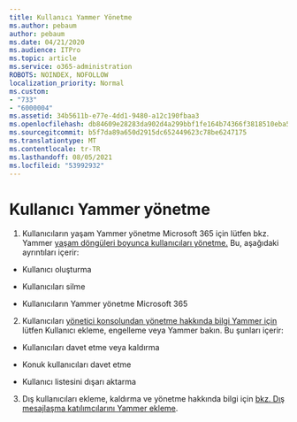 ```yaml
---
title: Kullanıcı Yammer Yönetme
ms.author: pebaum
author: pebaum
ms.date: 04/21/2020
ms.audience: ITPro
ms.topic: article
ms.service: o365-administration
ROBOTS: NOINDEX, NOFOLLOW
localization_priority: Normal
ms.custom:
- "733"
- "6000004"
ms.assetid: 34b5611b-e77e-4dd1-9480-a12c190fbaa3
ms.openlocfilehash: db84609e28283da902d4a299bbf1fe164b74366f3818510eba5f10d2ebbdf4f0
ms.sourcegitcommit: b5f7da89a650d2915dc652449623c78be6247175
ms.translationtype: MT
ms.contentlocale: tr-TR
ms.lasthandoff: 08/05/2021
ms.locfileid: "53992932"
---
```

# <a name="managing-yammer-users"></a>Kullanıcı Yammer yönetme

1. Kullanıcıların yaşam Yammer yönetme Microsoft 365 için lütfen bkz. Yammer [yaşam döngüleri boyunca kullanıcıları yönetme.](https://docs.microsoft.com/yammer/manage-yammer-users/manage-users-across-their-lifecycle) Bu, aşağıdaki ayrıntıları içerir:

  - Kullanıcı oluşturma

  - Kullanıcıları silme

  - Kullanıcıların Yammer yönetme Microsoft 365

2. Kullanıcıları [yönetici konsolundan yönetme hakkında bilgi Yammer için](https://docs.microsoft.com/yammer/manage-yammer-users/add-block-or-remove-users) lütfen Kullanıcı ekleme, engelleme veya Yammer bakın. Bu şunları içerir:

  - Kullanıcıları davet etme veya kaldırma

  - Konuk kullanıcıları davet etme

  - Kullanıcı listesini dışarı aktarma

3. Dış kullanıcıları ekleme, kaldırma ve yönetme hakkında bilgi için [bkz. Dış mesajlaşma katılımcılarını Yammer ekleme](https://docs.microsoft.com/yammer/work-with-external-users/add-external-participants).
